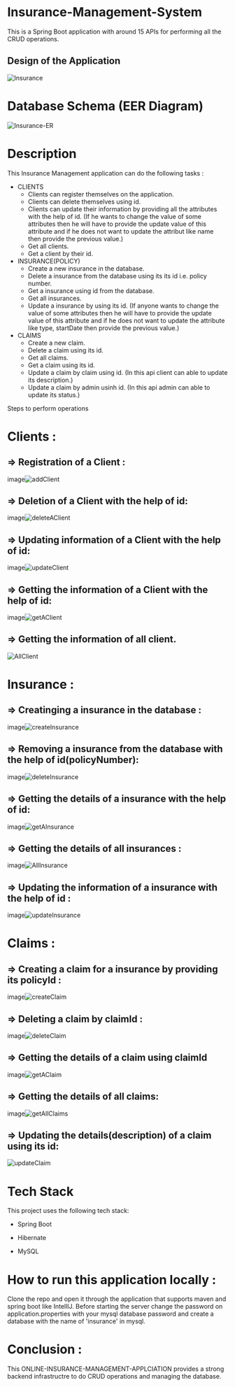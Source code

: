 # Insurance-Management-System
This is a Spring Boot application with around 15 APIs for performing all the CRUD operations.

## Design of the Application
![Insurance](https://user-images.githubusercontent.com/116934640/229424169-a74ea9fa-de38-41a3-885e-3d070bc40859.png)


# Database Schema (EER Diagram)
![Insurance-ER](https://user-images.githubusercontent.com/116934640/229427959-8dd40704-2102-4e0b-acbf-9b530f7b8a38.png)


# Description
This Insurance Management application can do the following tasks :

* CLIENTS
   - Clients can register themselves on the application.
   - Clients can delete themselves using id.
   - Clients can update their information by providing all the attributes with the help of id. (If he wants to change the value of some attributes then he will have to provide the update
  value of this attribute and if he does not want to update the attribut like name then provide the previous value.)
   - Get all clients.
   - Get a client by their id.
* INSURANCE(POLICY)
   - Create a new insurance in the database.
   - Delete a insurance from the database using its its id i.e. policy number.
   - Get a insurance using id from the database.
   - Get all insurances.
   - Update a insurance by using its id. (If anyone wants to change the value of some attributes then he will have to provide the update value of this attribute and if he does not want to update the attribute like type, startDate then provide the previous value.)
* CLAIMS
   - Create a new claim.
   - Delete a claim using its id.
   - Get all claims.
   - Get a claim using its id.
   - Update a claim by claim using id. (In this api client can able to update its description.)
   - Update a claim by admin usinh id. (In this api admin can able to update its status.)

Steps to perform operations
# Clients :
## => Registration of a Client :
image![addClient](https://user-images.githubusercontent.com/116934640/229422187-159ca297-20e7-43dc-b9d1-b62d9302a08b.png)


## => Deletion of a Client with the help of id:
image![deleteAClient](https://user-images.githubusercontent.com/116934640/229422329-17a94330-0a0a-436c-bf18-8ade1ac0340c.png)


## => Updating information of a Client with the help of id:
image![updateClient](https://user-images.githubusercontent.com/116934640/229422577-78810c1a-cb42-4911-8d60-8ac1f5b418a6.png)


## => Getting the information of a Client with the help of id:
image![getAClient](https://user-images.githubusercontent.com/116934640/229422633-03c55e69-229b-472c-b7c7-125deb5b5995.png)


## => Getting the information of all client.
![AllClient](https://user-images.githubusercontent.com/116934640/229422675-b921ebba-04b7-4706-bbf8-03d7809ea733.png)


# Insurance :
## => Creatinging a insurance in the database :
image![createInsurance](https://user-images.githubusercontent.com/116934640/229422708-4db401eb-1ba1-4d42-901f-1b3e9b30fbc7.png)


## => Removing a insurance from the database with the help of id(policyNumber):
image![deleteInsurance](https://user-images.githubusercontent.com/116934640/229422732-f04a5e40-0aed-41f6-aa0c-d5ad02bb39e1.png)


## => Getting the details of a insurance with the help of id:
image![getAInsurance](https://user-images.githubusercontent.com/116934640/229422778-57f473e1-ab73-4307-a0f1-8fec656c4e41.png)


## => Getting the details of all insurances :
image![AllInsurance](https://user-images.githubusercontent.com/116934640/229422817-64dc6adf-43de-4c87-890a-dc903c76ffcf.png)


## => Updating the information of a insurance with the help of id :
image![updateInsurance](https://user-images.githubusercontent.com/116934640/229422989-2bc4fad6-cd6c-468b-a5bc-e7641fab5d46.png)


# Claims :
## => Creating a claim for a insurance by providing its policyId :
image![createClaim](https://user-images.githubusercontent.com/116934640/229423024-00a17c6e-c61e-42eb-bcc4-ffbcba333c4b.png)


## => Deleting a claim by claimId :
image![deleteClaim](https://user-images.githubusercontent.com/116934640/229423132-8d35eff3-da15-4cc2-9ad5-3527fda3c9fd.png)


## => Getting the details of a claim using claimId
image![getAClaim](https://user-images.githubusercontent.com/116934640/229423151-6ce5325f-78fe-4973-a915-a8fb4a7451dc.png)


## => Getting the details of all claims:
image![getAllClaims](https://user-images.githubusercontent.com/116934640/229423184-a73d24e6-a3f1-49ef-bb7f-cf4f37813024.png)


## => Updating the details(description) of a claim using its id: 
![updateClaim](https://user-images.githubusercontent.com/116934640/229423237-d41202a1-98af-4e37-92aa-5ea56c385f59.png)


# Tech Stack
This project uses the following tech stack:

- Spring Boot
* Hibernate
+ MySQL

# How to run this application locally :
Clone the repo and open it through the application that supports maven and spring boot like IntellIJ. Before starting the server change the password on
application.properties with your mysql database password and create a database with the name of 'insurance' in mysql. 

# Conclusion :
This ONLINE-INSURANCE-MANAGEMENT-APPLCIATION provides a strong backend infrastructre to do CRUD operations and managing the database.
